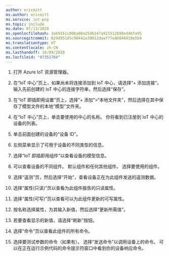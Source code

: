 ```yaml
---
author: ericmitt
ms.author: ericmitt
ms.service: iot-pnp
ms.topic: include
ms.date: 07/13/2020
ms.openlocfilehash: 3ab9161c006a88a254b247a921512698ed46fa95
ms.sourcegitcommit: 829d951d5c90442a38012daaf77e86046018e5b9
ms.translationtype: HT
ms.contentlocale: zh-CN
ms.lasthandoff: 10/09/2020
ms.locfileid: "87351704"
---
```

1. 打开 Azure IoT 资源管理器。

1. 在“IoT 中心”页上，如果尚未将连接添加到 IoT 中心，请选择“+ 添加连接”。 输入先前创建的 IoT 中心的连接字符串，然后选择“保存”。

1. 在“IoT 即插即用设置”页上，选择“+ 添加”>“本地文件夹”，然后选择在其中保存了模型文件的本地“模型”文件夹。

1. 在“IoT 中心”页上，单击要使用的中心的名称。 你将看到已注册到 IoT 中心的设备的列表。

1. 单击前面创建的设备的“设备 ID”。

1. 左侧菜单显示了可用于设备的不同类型的信息。

1. 选择“IoT 即插即用组件”以查看设备的模型信息。

1. 可以查看设备的不同组件。 默认组件和任何其他组件。 选择要使用的组件。

1. 选择“遥测”页，然后选择“开始”，查看设备正在为此组件发送的遥测数据。

1. 选择“属性(只读)”页以查看为此组件报告的只读属性。

1. 选择“属性(可写)”页以查看可以为此组件更新的可写属性。

1. 按名称选择属性，为其输入新值，然后选择“更新所需值”。

1. 若要查看显示的新值，请选择“刷新”按钮。

1. 选择“命令”页以查看此组件的所有命令。

1. 选择要测试参数的命令（如果有）。 选择“发送命令”以调用设备上的命令。 可以在正在运行示例代码的命令提示符窗口中看到你的设备响应命令。
